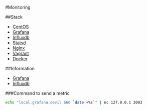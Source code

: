 #Monitoring

##Stack

* [CentOS](http://www.centos.org/)
* [Grafana](http://grafana.org/)
* [Influxdb](http://influxdb.com/)
* [Statsd](https://github.com/etsy/statsd/)
* [Nginx](http://nginx.org/)
* [Vagrant](https://www.vagrantup.com/)
* [Docker](https://www.docker.com/)

##Information

* [Grafana](http://localhost:8080/grafana)
* [Influxdb](http://localhost:8083)


###Command to send a metric
```sh
echo "local.grafana.devil 666 `date +%s`" | nc 127.0.0.1 2003
```

